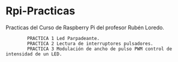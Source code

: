# Rpi-Practicas
Practicas del Curso de Raspberry Pi del profesor Rubén Loredo.


			PRACTICA 1 Led Parpadeante.
			PRACTICA 2 Lectura de interruptores pulsadores.
			PRACTICA 3 Modulación de ancho de pulso PWM control de intensidad de un LED.

